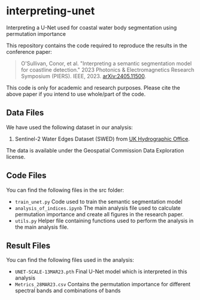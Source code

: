 # interpreting-unet
Interpreting a U-Net used for coastal water body segmentation using permutation importance

This repository contains the code required to reproduce the results in the conference paper:

> O'Sullivan, Conor, et al. "Interpreting a semantic segmentation model for coastline detection." 2023 Photonics & Electromagnetics Research Symposium (PIERS). IEEE, 2023. [	arXiv:2405.11500](https://arxiv.org/abs/2405.11500).

This code is only for academic and research purposes. Please cite the above paper if you intend to use whole/part of the code. 

## Data Files

We have used the following dataset in our analysis: 

1. Sentinel-2 Water Edges Dataset (SWED) from [UK Hydrographic Office](https://openmldata.ukho.gov.uk/#:~:text=The%20Sentinel%2D2%20Water%20Edges,required%20for%20the%20segmentation%20mask.).

 The data is available under the Geospatial Commission Data Exploration license.

## Code Files
You can find the following files in the src folder:

- `train_unet.py` Code used to train the semantic segmentation model
- `analysis_of_indices.ipynb` The main analysis file used to calculate permutation importance and create all figures in the research paper.
- `utils.py` Helper file containing functions used to perform the analysis in the main analysis file. 

## Result Files
You can find the following files used in the analysis:

- `UNET-SCALE-13MAR23.pth` Final U-Net model which is interpreted in this analysis
- `Metrics_28MAR23.csv` Contains the permutation importance for different spectral bands and combinations of bands
